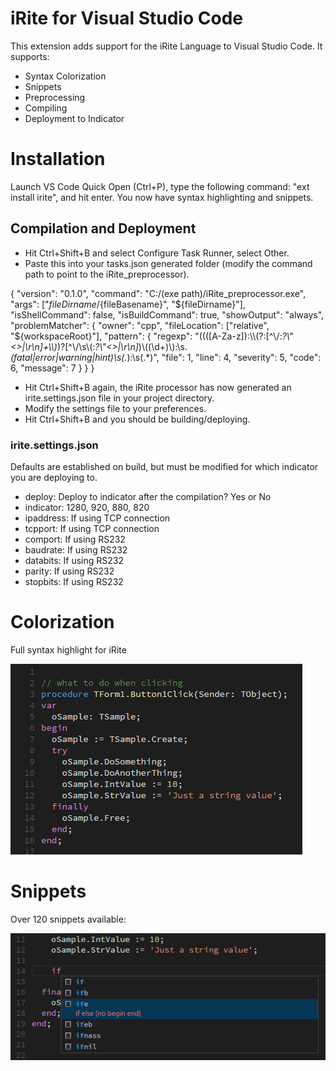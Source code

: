 # iRite for Visual Studio Code

This extension adds support for the iRite Language to Visual Studio Code. It supports:

* Syntax Colorization
* Snippets
* Preprocessing
* Compiling
* Deployment to Indicator

# Installation

Launch VS Code Quick Open (Ctrl+P), type the following command: "ext install irite", and hit enter. You now have syntax highlighting and snippets.

## Compilation and Deployment

* Hit Ctrl+Shift+B and select Configure Task Runner, select Other.
* Paste this into your tasks.json generated folder (modify the command path to point to the iRite_preprocessor).


{
    "version": "0.1.0",
    "command": "C:/(exe path)/iRite_preprocessor.exe",
    "args": ["${fileDirname}/${fileBasename}", "${fileDirname}"],
    "isShellCommand": false,
    "isBuildCommand": true,
    "showOutput": "always",
    "problemMatcher": {
        "owner": "cpp",
        "fileLocation": ["relative", "${workspaceRoot}"],
        "pattern": {
                    "regexp": "((([A-Za-z]):\\\\(?:[^\\/:*?\\\"<>|\\r\\n]+\\\\)*)?[^\\/\\s\\(:*?\\\"<>|\\r\\n]*)\\((\\d+)\\):\\s.*(fatal|error|warning|hint)\\s(.*):\\s(.*)",
                    "file": 1, 
                    "line": 4,
                    "severity": 5,
                    "code": 6,
                    "message": 7
                }
    }
}

* Hit Ctrl+Shift+B again, the iRite processor has now generated an irite.settings.json file in your project directory.
* Modify the settings file to your preferences.
* Hit Ctrl+Shift+B and you should be building/deploying.

### irite.settings.json

Defaults are established on build, but must be modified for which indicator you are deploying to. 
* deploy: Deploy to indicator after the compilation? Yes or No
* indicator: 1280, 920, 880, 820
* ipaddress: If using TCP connection
* tcpport: If using TCP connection 
* comport: If using RS232
* baudrate: If using RS232
* databits: If using RS232
* parity: If using RS232
* stopbits: If using RS232

# Colorization

Full syntax highlight for iRite

![syntax](images/vscode-irite-syntax.png)

# Snippets

Over 120 snippets available:

![snippets](images/vscode-irite-snippets.png)